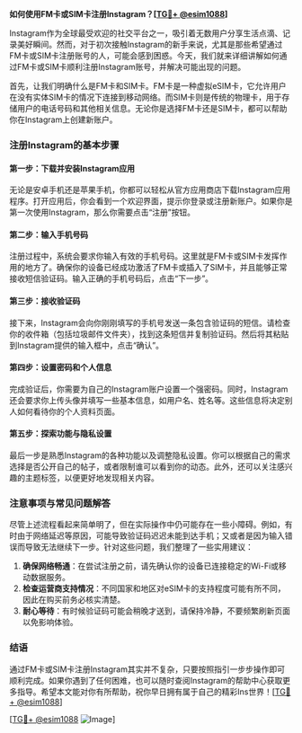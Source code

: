 **如何使用FM卡或SIM卡注册Instagram？[[TG💪+ @esim1088](https://t.me/s/esim1088)]**

Instagram作为全球最受欢迎的社交平台之一，吸引着无数用户分享生活点滴、记录美好瞬间。然而，对于初次接触Instagram的新手来说，尤其是那些希望通过FM卡或SIM卡注册账号的人，可能会感到困惑。今天，我们就来详细讲解如何通过FM卡或SIM卡顺利注册Instagram账号，并解决可能出现的问题。

首先，让我们明确什么是FM卡和SIM卡。FM卡是一种虚拟eSIM卡，它允许用户在没有实体SIM卡的情况下连接到移动网络。而SIM卡则是传统的物理卡，用于存储用户的电话号码和其他相关信息。无论你是选择FM卡还是SIM卡，都可以帮助你在Instagram上创建新账户。

### 注册Instagram的基本步骤

#### 第一步：下载并安装Instagram应用
无论是安卓手机还是苹果手机，你都可以轻松从官方应用商店下载Instagram应用程序。打开应用后，你会看到一个欢迎界面，提示你登录或注册新账户。如果你是第一次使用Instagram，那么你需要点击“注册”按钮。

#### 第二步：输入手机号码
注册过程中，系统会要求你输入有效的手机号码。这里就是FM卡或SIM卡发挥作用的地方了。确保你的设备已经成功激活了FM卡或插入了SIM卡，并且能够正常接收短信验证码。输入正确的手机号码后，点击“下一步”。

#### 第三步：接收验证码
接下来，Instagram会向你刚刚填写的手机号发送一条包含验证码的短信。请检查你的收件箱（包括垃圾邮件文件夹），找到这条短信并复制验证码。然后将其粘贴到Instagram提供的输入框中，点击“确认”。

#### 第四步：设置密码和个人信息
完成验证后，你需要为自己的Instagram账户设置一个强密码。同时，Instagram还会要求你上传头像并填写一些基本信息，如用户名、姓名等。这些信息将决定别人如何看待你的个人资料页面。

#### 第五步：探索功能与隐私设置
最后一步是熟悉Instagram的各种功能以及调整隐私设置。你可以根据自己的需求选择是否公开自己的帖子，或者限制谁可以看到你的动态。此外，还可以关注感兴趣的主题标签，以便更好地发现相关内容。

### 注意事项与常见问题解答

尽管上述流程看起来简单明了，但在实际操作中仍可能存在一些小障碍。例如，有时由于网络延迟等原因，可能导致验证码迟迟未能到达手机；又或者是因为输入错误而导致无法继续下一步。针对这些问题，我们整理了一些实用建议：

1. **确保网络畅通**：在尝试注册之前，请先确认你的设备已连接稳定的Wi-Fi或移动数据服务。
2. **检查运营商支持情况**：不同国家和地区对eSIM卡的支持程度可能有所不同，因此在购买前务必核实清楚。
3. **耐心等待**：有时候验证码可能会稍晚才送到，请保持冷静，不要频繁刷新页面以免影响体验。

### 结语

通过FM卡或SIM卡注册Instagram其实并不复杂，只要按照指引一步步操作即可顺利完成。如果你遇到了任何困难，也可以随时查阅Instagram的帮助中心获取更多指导。希望本文能对你有所帮助，祝你早日拥有属于自己的精彩Ins世界！[[TG💪+ @esim1088](https://t.me/s/esim1088)]

[[TG💪+ @esim1088](https://t.me/s/esim1088) ![Image](https://i.postimg.cc/4NQfJmqS/Snipaste-2025-05-13-00-14-12.png)]